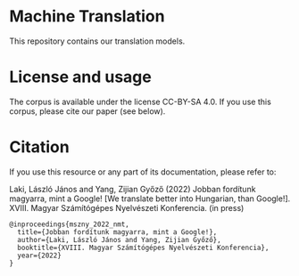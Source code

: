 # Machine Translation

This repository contains our translation models.

# License and usage
The corpus is available under the license CC-BY-SA 4.0. If you use this corpus, please cite our paper (see below).

# Citation
If you use this resource or any part of its documentation, please refer to:

Laki, László János and Yang, Zijian Győző (2022) Jobban fordítunk magyarra, mint a Google! [We translate better into Hungarian, than Google!]. XVIII. Magyar Számítógépes Nyelvészeti Konferencia. (in press)

```
@inproceedings{mszny_2022_nmt,
  title={Jobban fordítunk magyarra, mint a Google!},
  author={Laki, László János and Yang, Zijian Győző},
  booktitle={XVIII. Magyar Számítógépes Nyelvészeti Konferencia},
  year={2022}
}
```
